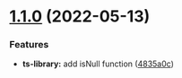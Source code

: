 # [1.1.0](https://github.com/guysenpai/nx-workspace-core/compare/ts-library-v1.0.0...ts-library-v1.1.0) (2022-05-13)


### Features

* **ts-library:** add isNull function ([4835a0c](https://github.com/guysenpai/nx-workspace-core/commit/4835a0cdd29ce509267ac04d492bf054d27bdda1))

